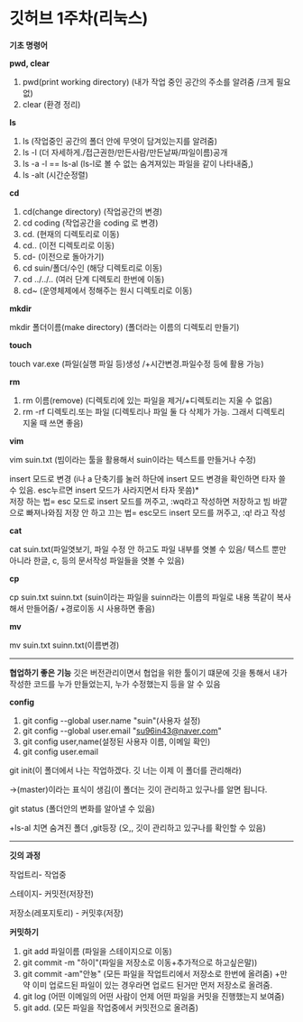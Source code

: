 # 깃허브 1주차(리눅스)
 
 <strong> 기초 명령어</strong>

 <strong> pwd, clear</strong>
 
1. pwd(print working directory) (내가 작업 중인 공간의 주소를 알려줌 /크게 필요 없)
2. clear (환경 정리)

 <strong>ls</strong>
 
1. ls (작업중인 공간의 폴더 안에 무엇이 담겨있는지를 알려줌) 
2. ls -l (더 자세하게./접근권한/만든사람/만든날짜/파일이름)공개
3. ls -a -l == ls-al (ls-l로 볼 수 없는 숨겨져있는 파일을 같이 나타내줌,) 
4. ls -alt (시간순정렬)

 <strong>cd</strong>
1. cd(change directory) (작업공간의 변경)
2. cd coding (작업공간을 coding 로 변경)
3. cd.  (현재의 디렉토리로 이동)
4. cd.. (이전 디렉토리로 이동)
5. cd- (이전으로 돌아가기)
6. cd suin/폴더/수인 (해당 디렉토리로 이동)
7. cd ../../.. (여러 단계 디렉토리 한번에 이동)
8. cd~ (운영체제에서 정해주는 원시 디렉토리로 이동)

 <strong>mkdir</strong>

mkdir 폴더이름(make directory) (폴더라는 이름의 디렉토리 만들기)

 <strong>touch</strong>

touch var.exe (파일(실행 파일 등)생성 /+시간변경.파일수정 등에 활용 가능)

 <strong>rm</strong>
1. rm 이름(remove) (디렉토리에 있는 파일을 제거/+디렉토리는 지울 수 없음)
2. rm -rf 디렉토리.또는 파일 (디렉토리나 파일 둘 다 삭제가 가능. 그래서 디렉토리 지울 때 쓰면 좋음)

 <strong>vim</strong>

vim suin.txt (빔이라는 툴을 활용해서 suin이라는 텍스트를 만들거나 수정)

insert 모드로 변경 (i나 a 단축기를 눌러 하단에 insert 모드 변경을 확인하면 타자 쓸 수 있음. esc누르면 insert 모드가 사라지면서 타자 못씀)*  
저장 하는 법= esc 모드로 insert 모드를 꺼주고, :wq라고 작성하면 저장하고 빔 바깥으로 빠져나와짐
저장 안 하고 끄는 법= esc모드 insert 모드를 꺼주고, :q! 라고 작성

  <strong>cat</strong>
  
cat suin.txt(파일엿보기, 파일 수정 안 하고도 파일 내부를 엿볼 수 있음/ 텍스트 뿐만 아니라 한글, c, 등의 문서작성 파일들을 엿볼 수 있음)

  <strong>cp</strong>
  
cp suin.txt suinn.txt (suin이라는 파일을 suinn라는 이름의 파일로 내용 똑같이 복사해서 만들어줌/ +경로이동 시 사용하면 좋음)

 <strong>mv</strong>
 
mv suin.txt suinn.txt(이름변경)

---
 <strong>협업하기 좋은 기능</strong>
 깃은 버전관리이면서 협업을 위한 툴이기 떄문에 깃을 통해서 내가 작성한 코드를 누가 만들었는지, 누가 수정했는지 등을 알 수 있음
 
 <strong>config</strong>
  
1. git config --global user.name "suin"(사용자 설정)
2. git config --global user.email "su96in43@naver.com"
3. git config user,name(설정된 사용자 이름, 이메일 확인)
4. git config user.email

git init(이 폴더에서 나는 작업하겠다. 깃 너는 이제 이 폴더를 관리해라)
  
->(master)이라는 표식이 생김(이 폴더는 깃이 관리하고 있구나를 알면 됩니다.
  
git status (폴더안의 변화를 알아낼 수 있음)
  
+ls-al 치면 숨겨진 폴더 ,git등장 (오,, 깃이 관리하고 있구나를 확인할 수 있음)
  
---
 <strong>깃의 과정</strong>
 
 작업트리- 작업중
 
 스테이지- 커밋전(저장전)
 
 저장소(레포지토리) - 커밋후(저장)


 <strong>커밋하기</strong>
 
1. git add 파일이름 (파일을 스테이지으로 이동)
2. git commit -m "하이"(파일을 저장소로 이동+추가적으로 하고싶은말))
3. git commit -am"안뇽"  (모든 파일을 작업트리에서 저장소로 한번에 올려줌) 
+만약 이미 업로드된 파일이 있는 경우라면 업로드 된거만 먼저 저장소로 올려줌.
4. git log (어떤 이메일의 어떤 사람이 언제 어떤 파일을 커밋을 진행했는지 보여줌)
5. git add. (모든 파일을 작업중에서 커밋전으로 올려줌)
